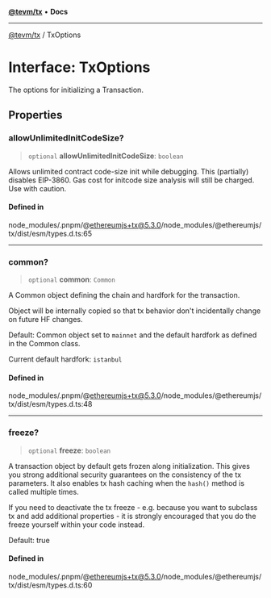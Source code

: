[**@tevm/tx**](../README.md) • **Docs**

***

[@tevm/tx](../globals.md) / TxOptions

# Interface: TxOptions

The options for initializing a Transaction.

## Properties

### allowUnlimitedInitCodeSize?

> `optional` **allowUnlimitedInitCodeSize**: `boolean`

Allows unlimited contract code-size init while debugging. This (partially) disables EIP-3860.
Gas cost for initcode size analysis will still be charged. Use with caution.

#### Defined in

node\_modules/.pnpm/@ethereumjs+tx@5.3.0/node\_modules/@ethereumjs/tx/dist/esm/types.d.ts:65

***

### common?

> `optional` **common**: `Common`

A Common object defining the chain and hardfork for the transaction.

Object will be internally copied so that tx behavior don't incidentally
change on future HF changes.

Default: Common object set to `mainnet` and the default hardfork as defined in the Common class.

Current default hardfork: `istanbul`

#### Defined in

node\_modules/.pnpm/@ethereumjs+tx@5.3.0/node\_modules/@ethereumjs/tx/dist/esm/types.d.ts:48

***

### freeze?

> `optional` **freeze**: `boolean`

A transaction object by default gets frozen along initialization. This gives you
strong additional security guarantees on the consistency of the tx parameters.
It also enables tx hash caching when the `hash()` method is called multiple times.

If you need to deactivate the tx freeze - e.g. because you want to subclass tx and
add additional properties - it is strongly encouraged that you do the freeze yourself
within your code instead.

Default: true

#### Defined in

node\_modules/.pnpm/@ethereumjs+tx@5.3.0/node\_modules/@ethereumjs/tx/dist/esm/types.d.ts:60
